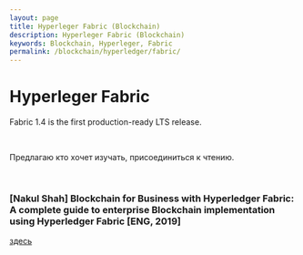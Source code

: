 ```yaml
---
layout: page
title: Hyperleger Fabric (Blockchain)
description: Hyperleger Fabric (Blockchain)
keywords: Blockchain, Hyperleger, Fabric
permalink: /blockchain/hyperledger/fabric/
---
```


# Hyperleger Fabric

Fabric 1.4 is the first production-ready LTS release.

<br/>

Предлагаю кто хочет изучать, присоединиться к чтению.

<br/>

### [Nakul Shah] Blockchain for Business with Hyperledger Fabric: A complete guide to enterprise Blockchain implementation using Hyperledger Fabric [ENG, 2019]

<a href="/books/blockchain/hyperledger/en/fabric/blockchain-for-business-with-hyperledger-fabric/">здесь</a>
